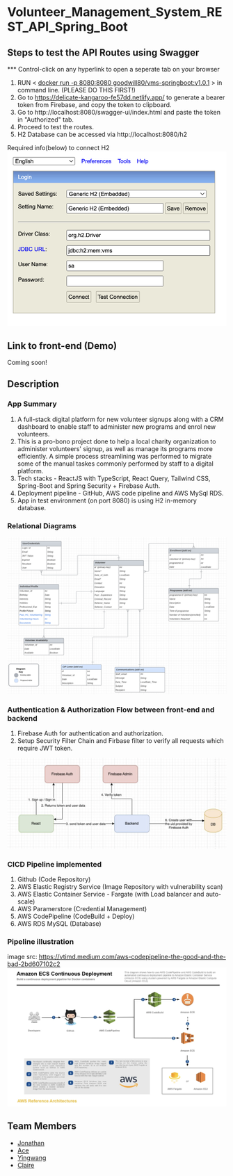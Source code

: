 # Volunteer_Management_System_REST_API_Spring_Boot

## Steps to test the API Routes using Swagger



*** Control-click on any hyperlink to open a seperate tab on your browser

1. RUN < [docker run -p 8080:8080 goodwill80/vms-springboot:v1.0.1](#) > in command line. (PLEASE DO THIS FIRST!)
2. Go to https://delicate-kangaroo-fe57dd.netlify.app/ to generate a bearer token from Firebase, and copy the token to clipboard.
3. Go to http://localhost:8080/swagger-ui/index.html and paste the token in "Authorized" tab.
4. Proceed to test the routes.
5. H2 Database can be accessed via http://localhost:8080/h2

Required info(below) to connect H2
![My Image](H2_login.png)


## Link to front-end (Demo)
Coming soon!

## Description
### App Summary
1. A full-stack digital platform for new volunteer signups along with a CRM dashboard to enable staff to administer new programs and enrol new volunteers.
2. This is a pro-bono project done to help a local charity organization to administer volunteers' signup, as well as manage its programs more efficiently. A simple process streamlining was performed to migrate some of the manual taskes commonly performed by staff to a digital platform.
3. Tech stacks - ReactJS with TypeScript, React Query, Tailwind CSS, Spring-Boot and Spring Security + Firebase Auth.
4. Deployment pipeline - GitHub, AWS code pipeline and AWS MySql RDS.
5. App in test environment (on port 8080) is using H2 in-memory database. 


### Relational Diagrams
![My Image](RelationalDiagrams.png)

### Authentication & Authorization Flow between front-end and backend
1. Firebase Auth for authentication and authorization.
2. Setup Security Filter Chain and Firbase filter to verify all requests which require JWT token.

![My Image](Auth_process.png)

### CICD Pipeline implemented
1. Github (Code Repository)
2. AWS Elastic Registry Service (Image Repository with vulnerability scan)
3. AWS Elastic Container Service - Fargate (with Load balancer and auto-scale)
4. AWS Paramerstore (Credential Management)
5. AWS CodePipeline (CodeBuild + Deploy)
6. AWS RDS MySQL (Database)

### Pipeline illustration 
image src: https://vtimd.medium.com/aws-codepipeline-the-good-and-the-bad-2bd607102c2
![My Image](DeploymentPipeline.png)

## Team Members

- [Jonathan](https://github.com/goodwill80 "jonathan's github")
- [Ace](https://github.com/acetay "ace's github")
- [Yingwang](https://github.com/shiywsg "yingwang's github")
- [Claire](https://github.com/clairetkw "claire's github")
